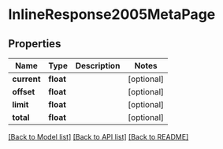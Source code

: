 # InlineResponse2005MetaPage

## Properties
Name | Type | Description | Notes
------------ | ------------- | ------------- | -------------
**current** | **float** |  | [optional] 
**offset** | **float** |  | [optional] 
**limit** | **float** |  | [optional] 
**total** | **float** |  | [optional] 

[[Back to Model list]](../../README.md#documentation-for-models) [[Back to API list]](../../README.md#documentation-for-api-endpoints) [[Back to README]](../../README.md)


